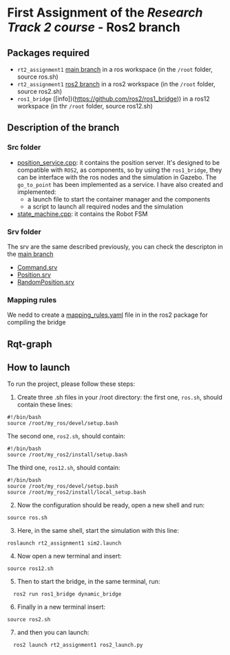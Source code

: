 # First Assignment of the *Research Track 2 course* - Ros2 branch
## Packages required
- `rt2_assignment1` [main branch](https://github.com/piquet8/rt2_assignment1) in a ros workspace (in the `/root` folder, source ros.sh)
- `rt2_assignment1` [ros2 branch](https://github.com/piquet8/rt2_assignment1/tree/ros2) in a ros2 workspace (in the `/root` folder, source ros2.sh)
- `ros1_bridge` ([info])(https://github.com/ros2/ros1_bridge)) in a ros12 workspace (in thr `/root` folder, source ros12.sh)
## Description of the branch
### Src folder
- [position_service.cpp](https://github.com/piquet8/rt2_assignment1/blob/ros2/src/position_service.cpp): it contains the position server. It's designed to be compatible with `ROS2`, as components, so by using the `ros1_bridge`, they can be interface with the ros nodes and the simulation in Gazebo. The `go_to_point` has been implemented as a service. I have also created and implemented: 
  - a launch file to start the container manager and the components
  - a script to launch all required nodes and the simulation
- [state_machine.cpp](https://github.com/piquet8/rt2_assignment1/blob/ros2/src/state_machine.cpp): it contains the Robot FSM
### Srv folder 
The srv are the same described previously, you can check the descripton in the [main branch](https://github.com/piquet8/rt2_assignment1) 
- [Command.srv](https://github.com/piquet8/rt2_assignment1/blob/action/srv/Command.srv)
- [Position.srv](https://github.com/piquet8/rt2_assignment1/blob/action/srv/Position.srv)
- [RandomPosition.srv](https://github.com/piquet8/rt2_assignment1/blob/action/srv/RandomPosition.srv)
### Mapping rules
We nedd to create a [mapping_rules.yaml](https://github.com/piquet8/rt2_assignment1/blob/ros2/mapping_rules.yaml) file in in the ros2 package for compiling the bridge 
## Rqt-graph
## How to launch
To run the project, please follow these steps:
1. Create three .sh files in your /root directory: the first one, `ros.sh`, should contain these lines:
```
#!/bin/bash
source /root/my_ros/devel/setup.bash
```
The second one, `ros2.sh`, should contain:
```
#!/bin/bash
source /root/my_ros2/install/setup.bash
```
The third one, `ros12.sh`, should contain:
```
#!/bin/bash
source /root/my_ros/devel/setup.bash
source /root/my_ros2/install/local_setup.bash
```
2. Now the configuration should be ready, open a new shell and run:
```
source ros.sh
```
3. Here, in the same shell, start the simulation with this line:
```
roslaunch rt2_assignment1 sim2.launch
```
4. Now open a new terminal and insert:
```
source ros12.sh
```
5. Then to start the bridge, in the same terminal, run:
```
  ros2 run ros1_bridge dynamic_bridge
```
6. Finally in a new terminal insert:
```
source ros2.sh
```
7. and then you can launch:
```
  ros2 launch rt2_assignment1 ros2_launch.py  
```
